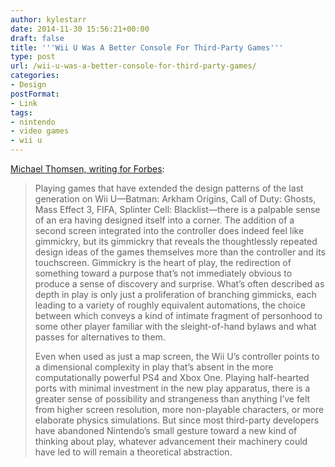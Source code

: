 ```yaml
---
author: kylestarr
date: 2014-11-30 15:56:21+00:00
draft: false
title: '''Wii U Was A Better Console For Third-Party Games'''
type: post
url: /wii-u-was-a-better-console-for-third-party-games/
categories:
- Design
postFormat:
- Link
tags:
- nintendo
- video games
- wii u
---
```


[Michael Thomsen, writing for Forbes](http://www.forbes.com/sites/michaelthomsen/2014/11/28/wii-u-was-a-better-console-for-third-party-games/):


<blockquote>Playing games that have extended the design patterns of the last generation on Wii U—Batman: Arkham Origins, Call of Duty: Ghosts, Mass Effect 3, FIFA, Splinter Cell: Blacklist—there is a palpable sense of an era having designed itself into a corner. The addition of a second screen integrated into the controller does indeed feel like gimmickry, but its gimmickry that reveals the thoughtlessly repeated design ideas of the games themselves more than the controller and its touchscreen. Gimmickry is the heart of play, the redirection of something toward a purpose that’s not immediately obvious to produce a sense of discovery and surprise. What’s often described as depth in play is only just a proliferation of branching gimmicks, each leading to a variety of roughly equivalent automations, the choice between which conveys a kind of intimate fragment of personhood to some other player familiar with the sleight-of-hand bylaws and what passes for alternatives to them.

Even when used as just a map screen, the Wii U’s controller points to a dimensional complexity in play that’s absent in the more computationally powerful PS4 and Xbox One. Playing half-hearted ports with minimal investment in the new play apparatus, there is a greater sense of possibility and strangeness than anything I’ve felt from higher screen resolution, more non-playable characters, or more elaborate physics simulations. But since most third-party developers have abandoned Nintendo’s small gesture toward a new kind of thinking about play, whatever advancement their machinery could have led to will remain a theoretical abstraction.</blockquote>
